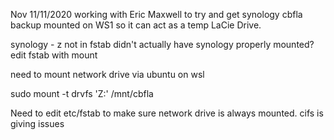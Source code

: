 Nov 11/11/2020 
working with Eric Maxwell to try and get synology cbfla backup mounted on WS1 so it can act as a temp LaCie Drive. 

synology - z 
not in fstab 
didn't actually have synology properly mounted?
edit fstab with mount 

need to mount network drive via ubuntu on wsl 

sudo mount -t drvfs 'Z:' /mnt/cbfla

Need to edit etc/fstab to make sure network drive is always mounted. 
cifs is giving issues 



